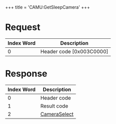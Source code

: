 +++
title = 'CAMU:GetSleepCamera'
+++

# Request

| Index Word | Description                |
|------------|----------------------------|
| 0          | Header code \[0x003C0000\] |

# Response

| Index Word | Description                                             |
|------------|---------------------------------------------------------|
| 0          | Header code                                             |
| 1          | Result code                                             |
| 2          | [CameraSelect](Camera_Services#cameraselect "wikilink") |
